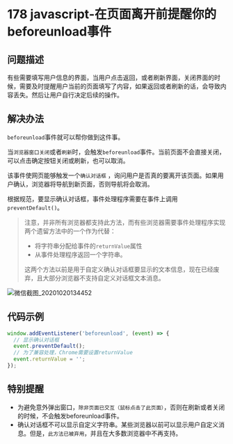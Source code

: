 # 178 javascript-在页面离开前提醒你的beforeunload事件

## 问题描述

有些需要填写用户信息的界面，当用户点击返回，或者刷新界面，关闭界面的时候，需要及时提醒用户当前的页面填写了内容，如果返回或者刷新的话，会导致内容丢失。然后让用户自行决定后续的操作。

## 解决办法

`beforeunload`事件就可以帮你做到这件事。

当`浏览器窗口关闭`或者`刷新`时，会触发`beforeunload`事件。当前页面不会直接关闭，可以点击确定按钮关闭或刷新，也可以取消。

该事件使网页能够触发一个`确认对话框` ，询问用户是否真的要离开该页面。如果用户确认，浏览器将导航到新页面，否则导航将会取消。

根据规范，要显示确认对话框，事件处理程序需要在事件上调用`preventDefault()`。

> 注意，并非所有浏览器都支持此方法，而有些浏览器需要事件处理程序实现两个遗留方法中的一个作为代替：
>
> * 将字符串分配给事件的`returnValue`属性
> * 从事件处理程序返回一个字符串。
>
> 这两个方法以前是用于自定义确认对话框要显示的文本信息，现在已经废弃，且大部分浏览器不支持自定义对话框文本消息。

![&#x5FAE;&#x4FE1;&#x622A;&#x56FE;\_20201020134452](https://user-images.githubusercontent.com/23518990/96547567-e9d4a900-12de-11eb-9897-7117d2768835.png)

## 代码示例

```javascript
window.addEventListener('beforeunload', (event) => {
  // 显示确认对话框
  event.preventDefault();
  // 为了兼容处理，Chrome需要设置returnValue
  event.returnValue = '';
});
```

## 特别提醒

* 为避免意外弹出窗口，`除非页面已交互（鼠标点击了此页面）`，否则在刷新或者关闭的时候，不会触发beforeunload事件。
* 确认对话框不可以显示自定义字符串。某些浏览器以前可以显示用户自定义消息。但是，`此方法已被弃用`，并且在大多数浏览器中不再支持。

